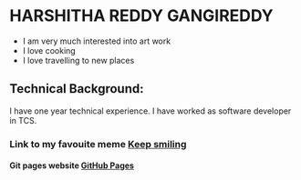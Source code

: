 # HARSHITHA REDDY GANGIREDDY
- I am very much interested into art work
- I love cooking
- I love travelling to new places
## Technical Background: 
I have one year technical experience. I have worked as software developer in TCS.
### Link to my favouite meme [Keep smiling](https://as2.ftcdn.net/v2/jpg/02/41/93/33/1000_F_241933365_LqswidSbOL3q8MIcAtxgwFeL2k8y0ZdB.jpg)
#### Git pages website [GitHub Pages](https://pages.github.com/)
